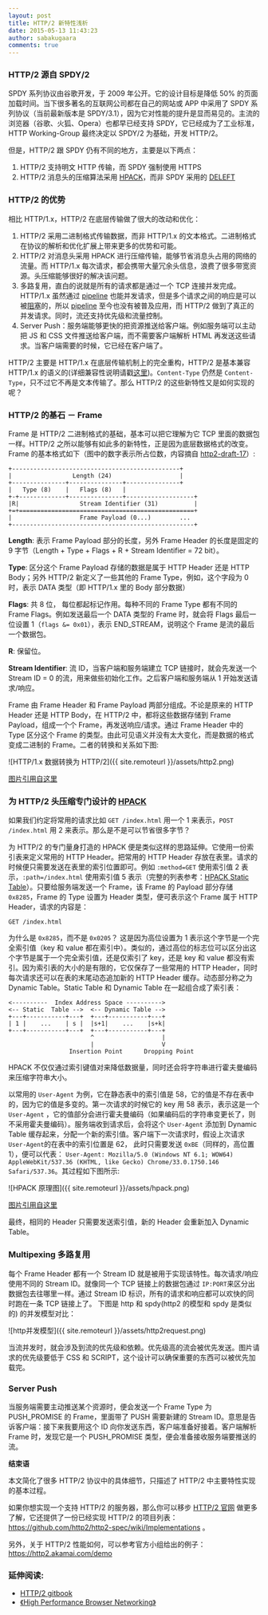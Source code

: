```yaml
---
layout: post
title: HTTP/2 新特性浅析
date: 2015-05-13 11:43:23
author: sabakugaara
comments: true
---
```


### HTTP/2 源自 SPDY/2

SPDY 系列协议由谷歌开发，于 2009 年公开。它的设计目标是降低 50% 的页面加载时间。当下很多著名的互联网公司都在自己的网站或 APP 中采用了 SPDY 系列协议（当前最新版本是 SPDY/3.1），因为它对性能的提升是显而易见的。主流的浏览器（谷歌、火狐、Opera）也都早已经支持 SPDY，它已经成为了工业标准，HTTP Working-Group 最终决定以 SPDY/2 为基础，开发 HTTP/2。

但是，HTTP/2 跟 SPDY 仍有不同的地方，主要是以下两点：

1. HTTP/2 支持明文 HTTP 传输，而 SPDY 强制使用 HTTPS
2. HTTP/2 消息头的压缩算法采用 [HPACK](http://http2.github.io/http2-spec/compression.html)，而非 SPDY 采用的 [DELEFT](http://zh.wikipedia.org/wiki/DEFLATE)

### HTTP/2 的优势

相比 HTTP/1.x，HTTP/2 在底层传输做了很大的改动和优化：

1. HTTP/2 采用二进制格式传输数据，而非 HTTP/1.x 的文本格式。二进制格式在协议的解析和优化扩展上带来更多的优势和可能。
2. HTTP/2 对消息头采用 HPACK 进行压缩传输，能够节省消息头占用的网络的流量。而 HTTP/1.x 每次请求，都会携带大量冗余头信息，浪费了很多带宽资源。头压缩能够很好的解决该问题。
3. 多路复用，直白的说就是所有的请求都是通过一个 TCP 连接并发完成。HTTP/1.x 虽然通过 [pipeline](http://en.wikipedia.org/wiki/HTTP_pipelining) 也能并发请求，但是多个请求之间的响应是可以被[阻塞](http://en.wikipedia.org/wiki/Head-of-line_blocking)的，所以 [pipeline](http://en.wikipedia.org/wiki/HTTP_pipelining) 至今也没有被普及应用，而 HTTP/2 做到了真正的并发请求。同时，流还支持优先级和流量控制。
4. Server Push：服务端能够更快的把资源推送给客户端。例如服务端可以主动把 JS 和 CSS 文件推送给客户端，而不需要客户端解析 HTML 再发送这些请求。当客户端需要的时候，它已经在客户端了。

HTTP/2 主要是 HTTP/1.x 在底层传输机制上的完全重构，HTTP/2 是基本兼容 HTTP/1.x 的语义的(详细兼容性说明请戳[这里](https://tools.ietf.org/html/draft-ietf-httpbis-http2-17#section-8))。`Content-Type` 仍然是 `Content-Type`，只不过它不再是文本传输了。那么 HTTP/2 的这些新特性又是如何实现的呢？

### HTTP/2 的基石 － Frame

Frame 是 HTTP/2 二进制格式的基础，基本可以把它理解为它 TCP 里面的数据包一样。HTTP/2 之所以能够有如此多的新特性，正是因为底层数据格式的改变。 Frame 的基本格式如下（图中的数字表示所占位数，内容摘自 [http2-draft-17](https://tools.ietf.org/html/draft-ietf-httpbis-http2-17)）:

~~~
+-----------------------------------------------+
|                 Length (24)                   |
+---------------+---------------+---------------+
|   Type (8)    |   Flags (8)   |
+-+-------------+---------------+-------------------+
|R|                 Stream Identifier (31)          |
+=+=================================================+
|                   Frame Payload (0...)        ...
+---------------------------------------------------+
~~~

**Length**: 表示 Frame Payload 部分的长度，另外 Frame Header  的长度是固定的 9 字节（Length + Type + Flags + R + Stream Identifier = 72 bit）。

**Type**: 区分这个 Frame Payload 存储的数据是属于 HTTP Header 还是 HTTP Body；另外 HTTP/2 新定义了一些其他的 Frame Type，例如，这个字段为 0 时，表示 DATA 类型（即 HTTP/1.x 里的 Body 部分数据）

**Flags**: 共 8 位， 每位都起标记作用。每种不同的 Frame Type 都有不同的 Frame Flags。例如发送最后一个 DATA 类型的 Frame 时，就会将 Flags 最后一位设置 1（`flags &= 0x01`），表示 END_STREAM，说明这个 Frame 是流的最后一个数据包。

**R**: 保留位。

**Stream Identifier**: 流 ID，当客户端和服务端建立 TCP 链接时，就会先发送一个 Stream ID = 0 的流，用来做些初始化工作。之后客户端和服务端从 1 开始发送请求/响应。

Frame 由 Frame Header 和 Frame Payload 两部分组成。不论是原来的 HTTP Header 还是 HTTP Body，在 HTTP/2 中，都将这些数据存储到 Frame Payload，组成一个个 Frame，再发送响应/请求。通过 Frame Header 中的 Type 区分这个 Frame 的类型。由此可见语义并没有太大变化，而是数据的格式变成二进制的 Frame。二者的转换和关系如下图:

![HTTP/1.x 数据转换为 HTTP/2]({{ site.remoteurl }}/assets/http2.png)

[图片引用自这里](http://chimera.labs.oreilly.com/books/1230000000545/ch12.html#HTTP2_FRAMING_LAYER)

### 为 HTTP/2 头压缩专门设计的 [HPACK](http://http2.github.io/http2-spec/compression.html)

如果我们约定将常用的请求比如 `GET /index.html` 用一个 1 来表示，`POST /index.html` 用 2 来表示。那么是不是可以节省很多字节？

为 HTTP/2 的专门量身打造的 HPACK 便是类似这样的思路延伸。它使用一份索引表来定义常用的 HTTP Header。把常用的 HTTP Header 存放在表里。请求的时候便只需要发送在表里的索引位置即可。例如 `:method=GET` 使用索引值 2 表示，`:path=/index.html` 使用索引值 5 表示（完整的列表参考：[HPACK Static Table](http://http2.github.io/http2-spec/compression.html#rfc.section.A)）。只要给服务端发送一个 Frame，该 Frame 的 Payload 部分存储 `0x8285`，Frame 的 Type 设置为 Header 类型，便可表示这个 Frame 属于 HTTP Header，请求的内容是：

~~~
GET /index.html
~~~

为什么是 `0x8285`，而不是 `0x0205`？ 这是因为高位设置为 1 表示这个字节是一个完全索引值（key 和 value 都在索引中）。类似的，通过高位的标志位可以区分出这个字节是属于一个完全索引值，还是仅索引了 key，还是 key 和 value 都没有索引。因为索引表的大小的是有限的，它仅保存了一些常用的 HTTP Header，同时每次请求还可以在表的末尾动态追加新的 HTTP Header 缓存。动态部分称之为 Dynamic Table。Static Table 和 Dynamic Table 在一起组合成了索引表：

~~~
<----------  Index Address Space ---------->
<-- Static  Table -->  <-- Dynamic Table -->
+---+-----------+---+  +---+-----------+---+
| 1 |    ...    | s |  |s+1|    ...    |s+k|
+---+-----------+---+  +---+-----------+---+
                       ^                   |
                       |                   V
                 Insertion Point      Dropping Point
~~~

HPACK 不仅仅通过索引键值对来降低数据量，同时还会将字符串进行霍夫曼编码来压缩字符串大小。

以常用的 `User-Agent` 为例，它在静态表中的索引值是 58，它的值是不存在表中的，因为它的值是多变的。第一次请求的时候它的 key 用 58 表示，表示这是一个 `User-Agent` ，它的值部分会进行霍夫曼编码（如果编码后的字符串变更长了，则不采用霍夫曼编码）。服务端收到请求后，会将这个 `User-Agent` 添加到 Dynamic Table 缓存起来，分配一个新的索引值。客户端下一次请求时，假设上次请求`User-Agent`的在表中的索引位置是 62， 此时只需要发送 `0xBE`（同样的，高位置 1），便可以代表： `User-Agent: Mozilla/5.0 (Windows NT 6.1; WOW64) AppleWebKit/537.36 (KHTML, like Gecko) Chrome/33.0.1750.146 Safari/537.36`。其过程如下图所示:

![HPACK 原理图]({{ site.remoteurl }}/assets/hpack.png)

[图片引用自这里](http://chimera.labs.oreilly.com/books/1230000000545/ch12.html#HPACK)

最终，相同的 Header 只需要发送索引值，新的 Header 会重新加入 Dynamic Table。

### Multipexing 多路复用
每个 Frame Header 都有一个 Stream ID  就是被用于实现该特性。每次请求/响应使用不同的 Stream ID。就像同一个 TCP 链接上的数据包通过 `IP:PORT`来区分出数据包去往哪里一样。通过 Stream ID 标识，所有的请求和响应都可以欢快的同时跑在一条 TCP 链接上了。 下图是 http 和 spdy(http2 的模型和 spdy 是类似的) 的并发模型对比：

![http并发模型]({{ site.remoteurl }}/assets/http2request.png)

当流并发时，就会涉及到流的优先级和依赖。优先级高的流会被优先发送。图片请求的优先级要低于 CSS 和 SCRIPT，这个设计可以确保重要的东西可以被优先加载完。

### Server Push

当服务端需要主动推送某个资源时，便会发送一个 Frame Type 为 PUSH\_PROMISE 的 Frame，里面带了 PUSH 需要新建的 Stream ID。意思是告诉客户端：接下来我要用这个 ID 向你发送东西，客户端准备好接着。客户端解析 Frame 时，发现它是一个 PUSH\_PROMISE 类型，便会准备接收服务端要推送的流。

**结束语**

本文简化了很多 HTTP/2 协议中的具体细节，只描述了 HTTP/2 中主要特性实现的基本过程。

如果你想实现一个支持 HTTP/2 的服务器，那么你可以移步 [HTTP/2 官网](http://http2.github.io/) 做更多了解，它还提供了一份已经实现 HTTP/2 的项目列表：<https://github.com/http2/http2-spec/wiki/Implementations> 。

另外，关于 HTTP/2 性能如何，可以参考官方小组给出的例子：<https://http2.akamai.com/demo>

### 延伸阅读:

* [HTTP/2 gitbook](https://www.gitbook.com/book/ye11ow/http2-explained/details)
* [《High Performance Browser Networking》](http://chimera.labs.oreilly.com/books/1230000000545/ch12.html)
